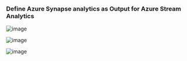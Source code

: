 

### Define Azure Synapse analytics as Output for Azure Stream Analytics

![image](https://github.com/user-attachments/assets/ce0d2cb1-111d-43dd-9bf7-6ff818adceaf)


![image](https://github.com/user-attachments/assets/edbe71da-7476-4a57-910b-639eb04971d1)

![image](https://github.com/user-attachments/assets/38dc1c66-85ae-40dd-88c5-10b196ab9649)
